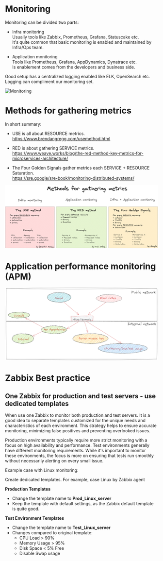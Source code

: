 # Monitoring

Monitoring can be divided two parts:

* Infra monitoring <br />
Usually tools like Zabbix, Prometheus, Grafana, Statuscake etc. <br />
It's quite common that basic monitoring is enabled and maintained by Infra/Ops team.

* Application monitoring <br />
Tools like Prometheus, Grafana, AppDynamics, Dynatrace etc. <br />
Is enablement comes from the developers and business side.

Good setup has a centralized logging enabled like ELK, OpenSearch etc. Logging can compliment our monitoring set.


![Monitoring](Monitoringv2.png)



# Methods for gathering metrics

In short summary:

* USE is all about RESOURCE metrics.<br />
https://www.brendangregg.com/usemethod.html<br />

* RED is about gathering SERVICE metrics.<br />
https://www.weave.works/blog/the-red-method-key-metrics-for-microservices-architecture/<br />

* The Four Golden Signals gather metrics each SERVICE + RESOURCE Saturation.<br />
https://sre.google/sre-book/monitoring-distributed-systems/<br />


![Methods-for-gathering-metrics](Methods-for-gathering-metrics.png)


# Application performance monitoring (APM)

![APM](APM.png)



# Zabbix Best practice


## One Zabbix for production and test servers  - use dedicated templates

When use one Zabbix to monitor both production and test servers.
It is a good idea to separate templates customized for the unique needs and characteristics of each environment.
This strategy helps to ensure accurate monitoring, minimizing false positives and preventing overlooked issues.

Production environments typically require more strict monitoring with a focus on high availability and performance.
Test environments generally have different monitoring requirements. While it's important to monitor these environments, the focus is more on ensuring that tests run smoothly without necessarily alerting on every small issue.


Example case with Linux monitoring:

Create dedicated templates.
For example, case Linux by Zabbix agent

**Production Templates**
* Change the template name to **Prod_Linux_server**
* Keep the template with default settings, as the Zabbix default template is quite good.

**Test Environment Templates**
* Change the template name to **Test_Linux_server**
* Changes compared to original template:
  - CPU Load > 90%
  - Memory Usage > 95%
  - Disk Space < 5% Free
  - Disable Swap usage
